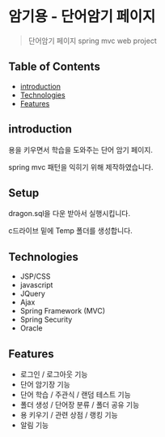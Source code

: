 # 암기용 - 단어암기 페이지

> 단어암기 페이지 spring mvc web project


## Table of Contents

* [introduction](#introduction)
* [Technologies](#Technologies)
* [Features](#Features)

## introduction

용을 키우면서 학습을 도와주는 단어 암기 페이지.

spring mvc 패턴을 익히기 위해 제작하였습니다.

## Setup

dragon.sql을 다운 받아서 실행시킵니다.

c드라이브 밑에 Temp 폴더를 생성합니다.

## Technologies

* JSP/CSS
* javascript
* JQuery
* Ajax
* Spring Framework (MVC)
* Spring Security
* Oracle

## Features

* 로그인 / 로그아웃 기능
* 단어 암기장 기능
* 단어 학습 / 주관식 / 랜덤 테스트 기능
* 폴더 생성 / 단어장 분류 / 폴더 공유 기능
* 용 키우기 / 관련 상점 / 랭킹 기능
* 알림 기능

